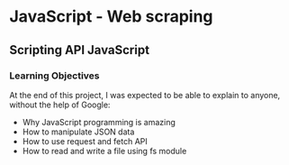 # JavaScript - Web scraping
## Scripting	API	JavaScript

### Learning Objectives
At the end of this project, I was expected to be able to explain to anyone, without the help of Google:

- Why JavaScript programming is amazing
- How to manipulate JSON data
- How to use request and fetch API
- How to read and write a file using fs module
